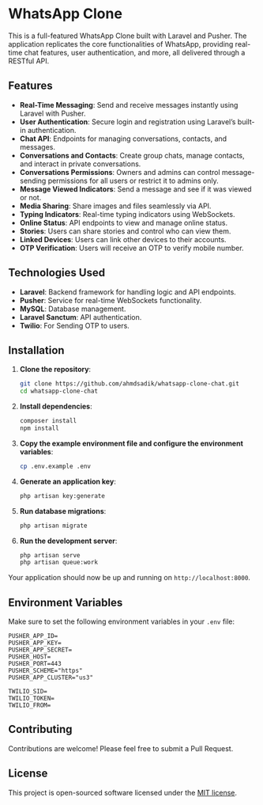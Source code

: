 # WhatsApp Clone

This is a full-featured WhatsApp Clone built with Laravel and Pusher. The application replicates the core functionalities of WhatsApp, providing real-time chat features, user authentication, and more, all delivered through a RESTful API.

## Features

- **Real-Time Messaging**: Send and receive messages instantly using Laravel with Pusher.
- **User Authentication**: Secure login and registration using Laravel’s built-in authentication.
- **Chat API**: Endpoints for managing conversations, contacts, and messages.
- **Conversations and Contacts**: Create group chats, manage contacts, and interact in private conversations.
- **Conversations Permissions**: Owners and admins can control message-sending permissions for all users or restrict it to admins only.
- **Message Viewed Indicators**: Send a message and see if it was viewed or not.
- **Media Sharing**: Share images and files seamlessly via API.
- **Typing Indicators**: Real-time typing indicators using WebSockets.
- **Online Status**: API endpoints to view and manage online status.
- **Stories**: Users can share stories and control who can view them.
- **Linked Devices**: Users can link other devices to their accounts.
- **OTP Verification**: Users will receive an OTP to verify mobile number.

## Technologies Used

- **Laravel**: Backend framework for handling logic and API endpoints.
- **Pusher**: Service for real-time WebSockets functionality.
- **MySQL**: Database management.
- **Laravel Sanctum**: API authentication.
- **Twilio**: For Sending OTP to users.

## Installation

1. **Clone the repository**:

    ```sh
    git clone https://github.com/ahmdsadik/whatsapp-clone-chat.git
    cd whatsapp-clone-chat
    ```

2. **Install dependencies**:

    ```sh
    composer install
    npm install
    ```

3. **Copy the example environment file and configure the environment variables**:

    ```sh
    cp .env.example .env
    ```

4. **Generate an application key**:

    ```sh
    php artisan key:generate
    ```

5. **Run database migrations**:

    ```sh
    php artisan migrate
    ```

6. **Run the development server**:

    ```sh
    php artisan serve
    php artisan queue:work
    ```

Your application should now be up and running on `http://localhost:8000`.

## Environment Variables

Make sure to set the following environment variables in your `.env` file:

```properties
PUSHER_APP_ID=
PUSHER_APP_KEY=
PUSHER_APP_SECRET=
PUSHER_HOST=
PUSHER_PORT=443
PUSHER_SCHEME="https"
PUSHER_APP_CLUSTER="us3"

TWILIO_SID=
TWILIO_TOKEN=
TWILIO_FROM=
```

## Contributing

Contributions are welcome! Please feel free to submit a Pull Request.

## License

This project is open-sourced software licensed under the [MIT license](https://opensource.org/licenses/MIT).
